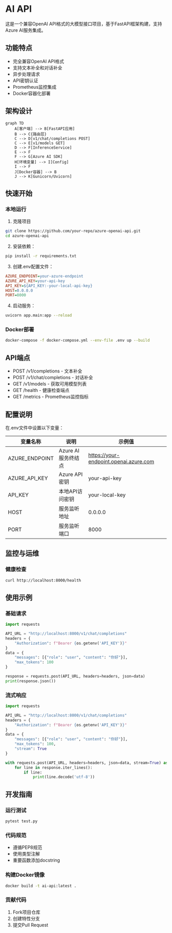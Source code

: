 # AI API

这是一个兼容OpenAI API格式的大模型接口项目，基于FastAPI框架构建，支持Azure AI服务集成。

## 功能特点

- 完全兼容OpenAI API格式
- 支持文本补全和对话补全
- 异步处理请求
- API密钥认证
- Prometheus监控集成
- Docker容器化部署

## 架构设计

```mermaid
graph TD
    A[客户端] --> B[FastAPI应用]
    B --> C{路由层}
    C --> D[v1/chat/completions POST]
    C --> E[v1/models GET]
    D --> F[InferenceService]
    E --> F
    F --> G[Azure AI SDK]
    H[环境变量] --> I[Config]
    I --> F
    J[Docker容器] --> B
    J --> K[Gunicorn/Uvicorn]
```

## 快速开始

### 本地运行
1. 克隆项目
```bash
git clone https://github.com/your-repo/azure-openai-api.git
cd azure-openai-api
```

2. 安装依赖：
```bash
pip install -r requirements.txt
```

3. 创建.env配置文件：
```ini
AZURE_ENDPOINT=your-azure-endpoint
AZURE_API_KEY=your-api-key
API_KEY=${API_KEY:-your-local-api-key}
HOST=0.0.0.0
PORT=8000
```

4. 启动服务：
```bash
uvicorn app.main:app --reload
```

### Docker部署
```bash
docker-compose -f docker-compose.yml --env-file .env up --build
```

## API端点

- POST /v1/completions - 文本补全
- POST /v1/chat/completions - 对话补全
- GET  /v1/models - 获取可用模型列表
- GET  /health - 健康检查端点
- GET  /metrics - Prometheus监控指标

## 配置说明

在.env文件中设置以下变量：

| 变量名称         | 说明                         | 示例值                                  |
|------------------|------------------------------|----------------------------------------|
| AZURE_ENDPOINT   | Azure AI服务终结点           | https://your-endpoint.openai.azure.com |
| AZURE_API_KEY    | Azure API密钥                | your-api-key                           |
| API_KEY          | 本地API访问密钥              | your-local-key                         |
| HOST             | 服务监听地址                 | 0.0.0.0                                |
| PORT             | 服务监听端口                 | 8000                                   |

## 监控与运维

### 健康检查
```bash
curl http://localhost:8000/health
```

## 使用示例

### 基础请求
```python
import requests

API_URL = "http://localhost:8000/v1/chat/completions"
headers = {
    "Authorization": f"Bearer {os.getenv('API_KEY')}"
}
data = {
    "messages": [{"role": "user", "content": "你好"}],
    "max_tokens": 100
}

response = requests.post(API_URL, headers=headers, json=data)
print(response.json())
```

### 流式响应
```python
import requests

API_URL = "http://localhost:8000/v1/chat/completions"
headers = {
    "Authorization": f"Bearer {os.getenv('API_KEY')}"
}
data = {
    "messages": [{"role": "user", "content": "你好"}],
    "max_tokens": 100,
    "stream": True
}

with requests.post(API_URL, headers=headers, json=data, stream=True) as response:
    for line in response.iter_lines():
        if line:
            print(line.decode('utf-8'))
```

## 开发指南

### 运行测试
```bash
pytest test.py
```

### 代码规范
- 遵循PEP8规范
- 使用类型注解
- 重要函数添加docstring

### 构建Docker镜像
```bash
docker build -t ai-api:latest .
```

### 贡献代码
1. Fork项目仓库
2. 创建特性分支
3. 提交Pull Request

